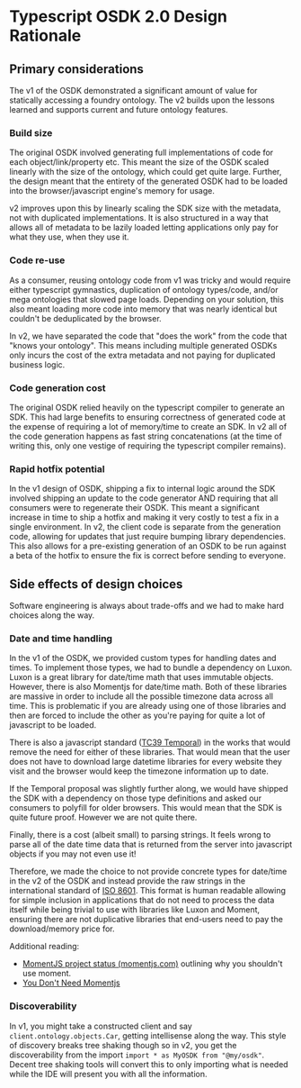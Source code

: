 # Typescript OSDK 2.0 Design Rationale

## Primary considerations

The v1 of the OSDK demonstrated a significant amount of value for statically accessing a foundry ontology. The v2 builds upon the lessons learned and supports current and future ontology features.

### Build size

The original OSDK involved generating full implementations of code for each object/link/property etc. This meant the size of the OSDK scaled linearly with the size of the ontology, which could get quite large. Further, the design meant that the entirety of the generated OSDK had to be loaded into the browser/javascript engine's memory for usage. 

v2 improves upon this by linearly scaling the SDK size with the metadata, not with duplicated implementations. It is also structured in a way that allows all of metadata to be lazily loaded letting applications only pay for what they use, when they use it.

### Code re-use

As a consumer, reusing ontology code from v1 was tricky and would require either typescript gymnastics, duplication of ontology types/code, and/or mega ontologies that slowed page loads. Depending on your solution, this also meant loading more code into memory that was nearly identical but couldn't be deduplicated by the browser. 

In v2, we have separated the code that "does the work" from the code that "knows your ontology". This means including multiple generated OSDKs only incurs the cost of the extra metadata and not paying for duplicated business logic. 

### Code generation cost

The original OSDK relied heavily on the typescript compiler to generate an SDK. This had large benefits to ensuring correctness of generated code at the expense of requiring a lot of memory/time to create an SDK. In v2 all of the code generation happens as fast string concatenations (at the time of writing this, only one vestige of requiring the typescript compiler remains). 

### Rapid hotfix potential

In the v1 design of OSDK, shipping a fix to internal logic around the SDK involved shipping an update to the code generator AND requiring that all consumers were to regenerate their OSDK. This meant a significant increase in time to ship a hotfix and making it very costly to test a fix in a single environment.  In v2, the client code is separate from the generation code, allowing for updates that just require bumping library dependencies. This also allows for a pre-existing generation of an OSDK to be run against a beta of the hotfix to ensure the fix is correct before sending to everyone.

## Side effects of design choices

Software engineering is always about trade-offs and we had to make hard choices along the way.

### Date and time handling

In the v1 of the OSDK, we provided custom types for handling dates and times. To implement those types, we had to bundle a dependency on Luxon. Luxon is a great library for date/time math that uses immutable objects. However, there is also Momentjs for date/time math. Both of these libraries are massive in order to include all the possible timezone data across all time. This is problematic if you are already using one of those libraries and then are forced to include the other as you're paying for quite a lot of javascript to be loaded.

There is also a javascript standard ([TC39 Temporal](https://github.com/tc39/proposal-temporal)) in the works that would remove the need for either of these libraries. That would mean that the user does not have to download large datetime libraries for every website they visit and the browser would keep the timezone information up to date.

If the Temporal proposal was slightly further along, we would have shipped the SDK with a dependency on those type definitions and asked our consumers to polyfill for older browsers. This would mean that the SDK is quite future proof. However we are not quite there.

Finally, there is a cost (albeit small) to parsing strings. It feels wrong to parse all of the date time data that is returned from the server into javascript objects if you may not even use it! 

Therefore, we made the choice to not provide concrete types for date/time in the v2 of the OSDK and instead provide the raw strings in the international standard of [ISO 8601](https://en.wikipedia.org/wiki/ISO_8601). This format is human readable allowing for simple inclusion in applications that do not need to process the data itself while being trivial to use with libraries like Luxon and Moment, ensuring there are not duplicative libraries that end-users need to pay the download/memory price for. 

Additional reading:
- [MomentJS project status (momentjs.com)](https://momentjs.com/docs/#/-project-status/) outlining why you shouldn't use moment.
- [You Don't Need Momentjs](https://github.com/you-dont-need/You-Dont-Need-Momentjs/blob/master/README.md)

### Discoverability 

In v1, you might take a constructed client and say `client.ontology.objects.Car`, getting intellisense along the way. This style of discovery breaks tree shaking though so in v2, you get the discoverability from the import `import * as MyOSDK from "@my/osdk"`. Decent tree shaking tools will convert this to only importing what is needed while the IDE will present you with all the information.
